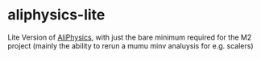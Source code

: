 # aliphysics-lite

Lite Version of [AliPhysics](https://github.com/alisw/AliPhysics), with just the bare minimum required for the M2 project (mainly the ability to rerun a mumu minv analuysis for e.g. scalers)
